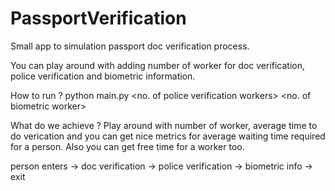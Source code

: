 # PassportVerification
Small app to simulation passport doc verification process.

You can play around with adding number of worker for doc verification, police verification and biometric information.

How to run ?
python main.py <no of doc verification worker> <no. of police verification workers> <no. of biometric worker>

What do we achieve ?
Play around with number of worker, average time to do verication and you can get nice metrics for average waiting time required for a person. Also you can get free time for a worker too.

person enters -> doc verification -> police verification -> biometric info -> exit
